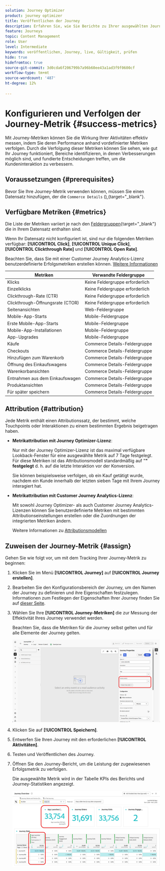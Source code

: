 ```yaml
---
solution: Journey Optimizer
product: journey optimizer
title: Veröffentlichen der Journey
description: Erfahren Sie, wie Sie Berichte zu Ihrer ausgewählten Journey-Metrik erstellen
feature: Journeys
topic: Content Management
role: User
level: Intermediate
keywords: veröffentlichen, Journey, live, Gültigkeit, prüfen
hide: true
hidefromtoc: true
source-git-commit: 3d0cda6f206799b7a96b60ee43a1ad3f9f0600cf
workflow-type: tm+mt
source-wordcount: '487'
ht-degree: 12%

---
```


# Konfigurieren und Verfolgen der Journey-Metrik {#success-metrics}

Mit Journey-Metriken können Sie die Wirkung Ihrer Aktivitäten effektiv messen, indem Sie deren Performance anhand vordefinierter Metriken verfolgen.
Durch die Verfolgung dieser Metriken können Sie sehen, wie gut Ihr Journey funktioniert, Bereiche identifizieren, in denen Verbesserungen möglich sind, und fundierte Entscheidungen treffen, um die Kundeninteraktion zu verbessern.

## Voraussetzungen {#prerequisites}

Bevor Sie Ihre Journey-Metrik verwenden können, müssen Sie einen Datensatz hinzufügen, der die `Commerce Details` ([) ](https://experienceleague.adobe.com/docs/experience-platform/xdm/tutorials/create-schema-ui.html?lang=de#field-group){target="_blank"}.

## Verfügbare Metriken {#metrics}

Die Liste der Metriken variiert je nach den [Feldergruppen](https://experienceleague.adobe.com/docs/experience-platform/xdm/tutorials/create-schema-ui.html?lang=de#field-group){target="_blank"} die in Ihrem Datensatz enthalten sind.

Wenn Ihr Datensatz nicht konfiguriert ist, sind nur die folgenden Metriken verfügbar: **[!UICONTROL Click]**, **[!UICONTROL Unique Click]**, **[!UICONTROL Clickthrough Rate]** und **[!UICONTROL Open Rate]**.

Beachten Sie, dass Sie mit einer Customer Journey Analytics-Lizenz benutzerdefinierte Erfolgsmetriken erstellen können. [Weitere Informationen](https://experienceleague.adobe.com/en/docs/analytics-platform/using/cja-components/cja-calcmetrics/cm-workflow/participation-metric)


| Metriken | Verwandte Feldergruppe |
|-|-|
| Klicks | Keine Feldergruppe erforderlich |
| Einzelklicks | Keine Feldergruppe erforderlich |
| Clickthrough-Rate (CTR) | Keine Feldergruppe erforderlich |
| Clickthrough-Öffnungsrate (CTOR) | Keine Feldergruppe erforderlich |
| Seitenansichten | Web-Feldergruppe |
| Mobile-App-Starts | Mobile-Feldergruppe |
| Erste Mobile-App-Starts | Mobile-Feldergruppe |
| Mobile-App-Installationen | Mobile-Feldergruppe |
| App-Upgrades | Mobile-Feldergruppe |
| Käufe | Commerce Details-Feldergruppe |
| Checkouts | Commerce Details-Feldergruppe |
| Hinzufügen zum Warenkorb | Commerce Details-Feldergruppe |
| Öffnung des Einkaufswagens | Commerce Details-Feldergruppe |
| Warenkorbansichten | Commerce Details-Feldergruppe |
| Entnahmen aus dem Einkaufswagen | Commerce Details-Feldergruppe |
| Produktansichten | Commerce Details-Feldergruppe |
| Für später speichern | Commerce Details-Feldergruppe |

## Attribution {#attribution}

Jede Metrik enthält einen Attributionssatz, der bestimmt, welche Touchpoints oder Interaktionen zu einem bestimmten Ergebnis beigetragen haben.

* **Metrikattribution mit Journey Optimizer-Lizenz**:

  Nur mit der Journey Optimizer-Lizenz ist das maximal verfügbare Lookback-Fenster für eine ausgewählte Metrik auf 7 Tage festgelegt. Für diese Metriken ist das Attributionsmodell standardmäßig auf &quot;**&quot; festgelegt** d. h. auf die letzte Interaktion vor der Konversion.

  Sie können beispielsweise verfolgen, ob ein Kauf getätigt wurde, nachdem ein Kunde innerhalb der letzten sieben Tage mit Ihrem Journey interagiert hat.

* **Metrikattribution mit Customer Journey Analytics-Lizenz**:

  Mit sowohl Journey Optimizer- als auch Customer Journey Analytics-Lizenzen können Sie benutzerdefinierte Metriken mit bestimmten Attributionseinstellungen erstellen oder die Zuordnungen der integrierten Metriken ändern.

  Weitere Informationen zu [Attributionsmodellen](https://experienceleague.adobe.com/en/docs/analytics-platform/using/cja-dataviews/component-settings/attribution#attribution-models)

## Zuweisen der Journey-Metrik {#assign}

Gehen Sie wie folgt vor, um mit dem Tracking Ihrer Journey-Metrik zu beginnen:

1. Klicken Sie im Menü **[!UICONTROL Journey]** auf **[!UICONTROL Journey erstellen]**.

1. Bearbeiten Sie den Konfigurationsbereich der Journey, um den Namen der Journey zu definieren und ihre Eigenschaften festzulegen. Informationen zum Festlegen der Eigenschaften Ihrer Journey finden Sie auf [dieser Seite](../building-journeys/journey-properties.md).

1. Wählen Sie Ihre **[!UICONTROL Journey-Metriken]** die zur Messung der Effektivität Ihres Journey verwendet werden.

   Beachten Sie, dass die Metriken für die Journey selbst gelten und für alle Elemente der Journey gelten.

   ![](assets/success_metric.png)

1. Klicken Sie auf **[!UICONTROL Speichern]**.

1. Entwerfen Sie Ihren Journey mit den erforderlichen **[!UICONTROL Aktivitäten]**.

1. Testen und Veröffentlichen des Journey.

1. Öffnen Sie den Journey-Bericht, um die Leistung der zugewiesenen Erfolgsmetrik zu verfolgen.

   Die ausgewählte Metrik wird in der Tabelle KPIs des Berichts und Journey-Statistiken angezeigt.

   ![](assets/success_metric_2.png)
